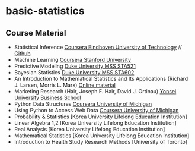 # basic-statistics

## Course Material
- Statistical Inference [Coursera Eindhoven University of Technology](https://www.coursera.org/learn/statistical-inferences) // [Github](https://github.com/Lakens/statistical_inferences)
- Machine Learning [Coursera Stanford University](https://www.coursera.org/learn/machine-learning-course)
- Predictive Modeling [Duke University MSS STA521](https://www2.stat.duke.edu/courses/Fall21/sta521.001/)
- Bayesian Statistics [Duke University MSS STA602](https://github.com/resteorts/modern-bayes)
- An Introduction to Mathematical Statistics and Its Applications (Richard J. Larsen, Morris L. Marx) [Online material](https://books.google.com/books?id=AdinQgAACAAJ&dq=An+Introduction+to+Mathematical+Statistics+and+Its+Applications+3rd+edition&hl=ko&sa=X&ved=2ahUKEwiQws7k9Z_8AhXnD1kFHRSqAz8Q6AF6BAgCEAI)
- Marketing Research (Hair, Joseph F. Hair, David J. Ortinau) [Yonsei University Business School](https://books.google.com/books/about/Marketing_Research.html?id=-RdmcgAACAAJ)
- Python Data Structures [Coursera University of Michigan](https://www.coursera.org/learn/python-data/home/welcome)
- Using Python to Access Web Data [Coursera University of Michigan](https://www.coursera.org/learn/python-network-data/home/week/1)
- Probability & Statistics [Korea University Lifelong Education Institution]
- Linear Algebra 1,2 [Korea University Lifelong Education Institution]
- Real Analysis [Korea University Lifelong Education Institution]
- Mathematical Statistics [Korea University Lifelong Education Institution]
- Introduction to Health Study Research Methods [University of Toronto]
